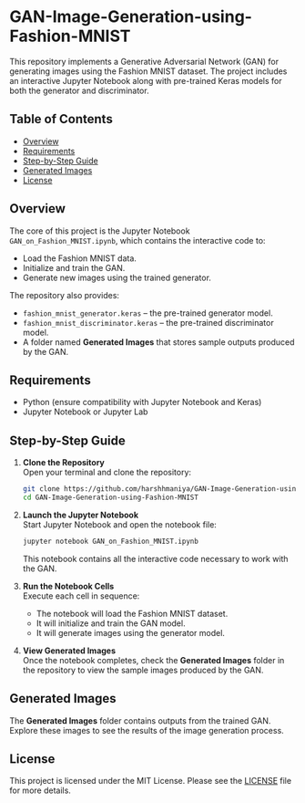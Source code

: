 
# GAN-Image-Generation-using-Fashion-MNIST

This repository implements a Generative Adversarial Network (GAN) for generating images using the Fashion MNIST dataset. The project includes an interactive Jupyter Notebook along with pre-trained Keras models for both the generator and discriminator.

## Table of Contents
- [Overview](#overview)
- [Requirements](#requirements)
- [Step-by-Step Guide](#step-by-step-guide)
- [Generated Images](#generated-images)
- [License](#license)

## Overview
The core of this project is the Jupyter Notebook `GAN_on_Fashion_MNIST.ipynb`, which contains the interactive code to:
- Load the Fashion MNIST data.
- Initialize and train the GAN.
- Generate new images using the trained generator.

The repository also provides:
- `fashion_mnist_generator.keras` – the pre-trained generator model.
- `fashion_mnist_discriminator.keras` – the pre-trained discriminator model.
- A folder named **Generated Images** that stores sample outputs produced by the GAN.

## Requirements
- Python (ensure compatibility with Jupyter Notebook and Keras)
- Jupyter Notebook or Jupyter Lab

## Step-by-Step Guide

1. **Clone the Repository**  
   Open your terminal and clone the repository:
   ```bash
   git clone https://github.com/harshhmaniya/GAN-Image-Generation-using-Fashion-MNIST.git
   cd GAN-Image-Generation-using-Fashion-MNIST
   ```

2. **Launch the Jupyter Notebook**  
   Start Jupyter Notebook and open the notebook file:
   ```bash
   jupyter notebook GAN_on_Fashion_MNIST.ipynb
   ```
   This notebook contains all the interactive code necessary to work with the GAN.

3. **Run the Notebook Cells**  
   Execute each cell in sequence:
   - The notebook will load the Fashion MNIST dataset.
   - It will initialize and train the GAN model.
   - It will generate images using the generator model.
   
4. **View Generated Images**  
   Once the notebook completes, check the **Generated Images** folder in the repository to view the sample images produced by the GAN.

## Generated Images
The **Generated Images** folder contains outputs from the trained GAN. Explore these images to see the results of the image generation process.

## License
This project is licensed under the MIT License. Please see the [LICENSE](LICENSE) file for more details.
